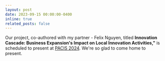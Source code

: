 ```yaml
---
layout: post
date: 2023-09-15 00:00:00-0400
inline: true
related_posts: false
---
```

Our project, co-authored with my partner - Felix Nguyen, titled **Innovation Cascade: Business Expansion's Impact on Local Innovation Activities,"** is scheduled to present at [PACIS 2024](https://pacis2024.aisconferences.org/). We're so glad to come home to present.

